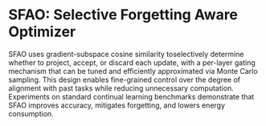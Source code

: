 <div align="left">
    
# SFAO: Selective Forgetting Aware Optimizer 
SFAO uses gradient-subspace cosine similarity toselectively determine whether to project, accept, or discard each update, with a per-layer gating mechanism that can be tuned and efficiently approximated via Monte Carlo sampling. This design enables fine-grained control over the degree of alignment with past tasks while reducing unnecessary computation. Experiments on standard continual learning benchmarks demonstrate that SFAO improves accuracy, mitigates forgetting, and lowers energy consumption.

</div>

